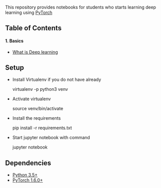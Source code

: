 This repository provides notebooks for students who starts learning deep learning using [PyTorch](https://github.com/pytorch/pytorch)    

## Table of Contents

#### 1. Basics
* [What is Deep learning](https://github.com/shyamssh/pytorch_deep_learning_notebooks/blob/master/notebooks/01-basics/what_is_deep_learning.ipynb)


## Setup

- Install Virtualenv if you do not have already

    virtualenv -p python3 venv

- Activate virtualenv

    source venv/bin/activate

- Install the requirements

    pip install -r requirements.txt

- Start jupyter notebook with command

    jupyter notebook
    
## Dependencies
* [Python 3.5+](https://www.continuum.io/downloads)
* [PyTorch 1.6.0+](http://pytorch.org/)
